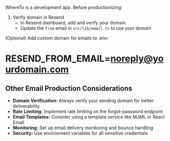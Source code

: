WhereTo is a development app. Before productionizing:

1. Verify domain in Resend
   - In Resend dashboard, add and verify your domain
   - Update the `from` email in `src/lib/email.ts` to use your domain

(Optional) Add custom domain for emails to .env:
# RESEND_FROM_EMAIL=noreply@yourdomain.com 

## Other Email Production Considerations

- **Domain Verification:** Always verify your sending domain for better deliverability
- **Rate Limiting:** Implement rate limiting on the forgot-password endpoint
- **Email Templates:** Consider using a template service like MJML or React Email
- **Monitoring:** Set up email delivery monitoring and bounce handling
- **Security:** Use environment variables for all sensitive credentials 
